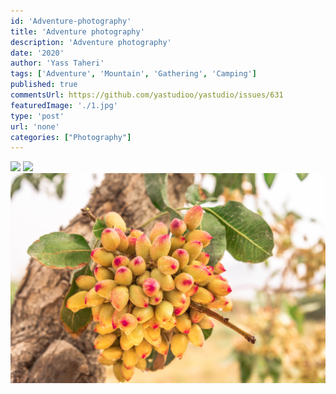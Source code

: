 ```yaml
---
id: 'Adventure-photography'
title: 'Adventure photography'
description: 'Adventure photography'
date: '2020'
author: 'Yass Taheri'
tags: ['Adventure', 'Mountain', 'Gathering', 'Camping']
published: true
commentsUrl: https://github.com/yastudioo/yastudio/issues/631
featuredImage: './1.jpg'
type: 'post'
url: 'none'
categories: ["Photography"]
---
```

![](./1.jpg)
![](./4.jpg)
![](./5.jpg)
